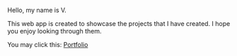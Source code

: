 Hello, my name is V.

This web app is created to showcase the projects that I have created.
I hope you enjoy looking through them.

You may click this: [Portfolio]([url](https://gentdimad.github.io/portfolio/))
